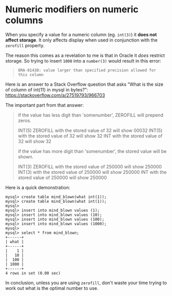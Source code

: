 # Numeric modifiers on numeric columns

When you specify a value for a numeric column (eg. `int(3)`) it **does not affect storage**. It only affects display when used in conjunction with the `zerofill` property.

The reason this comes as a revelation to me is that in Oracle it *does* restrict storage. So trying to insert `1000` into a `number(3)` would result in this error:

>  `ORA-01438: value larger than specified precision allowed for this column`

Here is an answer to a Stack Overflow question that asks "What is the size of column of int(11) in mysql in bytes?": <https://stackoverflow.com/a/27519793/966703>

The important part from that answer:

> if the value has less digit than 'somenumber', ZEROFILL will prepend zeros.
>
> INT(5) ZEROFILL with the stored value of 32 will show 00032
> INT(5) with the stored value of 32 will show 32
> INT with the stored value of 32 will show 32
>
> if the value has more digit than 'somenumber', the stored value will be shown.
>
> INT(3) ZEROFILL with the stored value of 250000 will show 250000
> INT(3) with the stored value of 250000 will show 250000
> INT with the stored value of 250000 will show 250000

Here is a quick demonstration:

```mysql
mysql> create table mind_blown(what int(1));
mysql> create table mind_blown(what int(1));
mysql>
mysql> insert into mind_blown values (1);
mysql> insert into mind_blown values (10);
mysql> insert into mind_blown values (100);
mysql> insert into mind_blown values (1000);
mysql>
mysql> select * from mind_blown;
+------+
| what |
+------+
|    1 |
|   10 |
|  100 |
| 1000 |
+------+
4 rows in set (0.00 sec)
```

In conclusion, unless you are using `zerofill`, don't waste your time trying to work out what is the optimal number to use.
